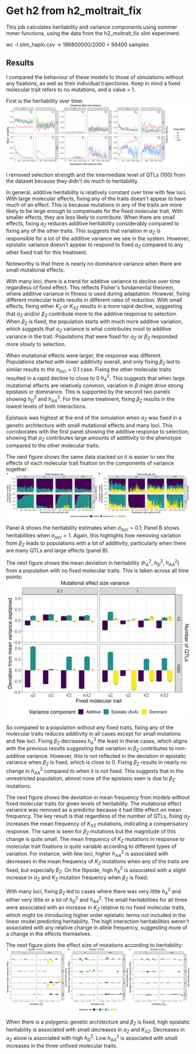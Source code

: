 # Get h2 from h2_moltrait_fix

This job calculates heritability and variance components using sommer mmer functions, using the data from the h2_moltrait_fix slim experiment. 

wc -l slim_haplo.csv -> 196800000/2000 = 98400 samples
                        

## Results

I compared the behaviour of these models to those of simulations without any fixations, as well as their individual trajectories. Keep in mind a fixed molecular trait refers to no mutations, and a value = 1.

First is the heritability over time:
![](./R/h2_time.png)

I removed selection strength and the intermediate level of QTLs (100) from the dataset because they didn't do much to heritability.

In general, additive heritability is relatively constant over time with few loci. With large molecular effects, fixing any of the traits doesn't appear to have much of an effect. This is because mutations in any of the traits are more likely to be large enough to compensate for the fixed molecular trait. With smaller effects, they are less likely to contribute. When there are small effects, fixing $\alpha_Z$ reduces additive heritability considerably compared to fixing any of the other traits. This suggests that variation in $\alpha_Z$ is responsible for a lot of the additive variance we see in the system. However, epistatic variance doesn't appear to respond to fixed $\alpha_Z$ compared to any other fixed trait for this treatment. 

Noteworthy is that there is nearly no dominance variance when there are small mutational effects.

With many loci, there is a trend for additive variance to decline over time regardless of fixed effect. This reflects Fisher's fundamental theorem, where additive variance in fitness is used during adaptation. However, fixing different molecular traits results in different rates of reduction. With small effects, fixing either $K_Z$ or $K_{XZ}$ results in a more rapid decline, suggesting that $\alpha_Z$ and/or $\beta_Z$ contribute more to the additive response to selection. When $\beta_Z$ is fixed, the population starts with much more additive variation, which suggests that $\alpha_Z$ variance is what contributes most to additive variance in the trait. Populations that were fixed for $\alpha_Z$ or $\beta_Z$ responded more slowly to selection.

When mutational effects were larger, the response was different. Populations started with lower additivity overall, and only fixing $\beta_Z$ led to similar results to the $\sigma_{loci} = 0.1$ case. Fixing the other molecular traits resulted in a rapid decline to close to 0 $h^2_A$. This suggests that when large mutational effects are relatively common, variation in $\beta$ might drive strong epistasis or dominance. This is supported by the second two panels showing $h^2_D$ and $h^2_{AA}$. For the same treatment, fixing $\beta_Z$ results in the lowest levels of both interactions. 

Epistasis was highest at the end of the simulation when $\alpha_Z$ was fixed in a genetic architecture with small mutational effects and many loci. This corroborates with the first panel showing the additive response to selection, showing that $\alpha_Z$ contributes large amounts of additivity to the phenotype compared to the other molecular traits.

The next figure shows the same data stacked so it is easier to see the effects of each molecular trait fixation on the components of variance together:
![](./R/h2_stacked.png)

Panel A shows the heritability estimates when $\sigma_{loci} = 0.1$; Panel B shows heritabilities when $\sigma_{loci} = 1$.
Again, this highlights how removing variation from $\beta_Z$ leads to populations with a lot of additivity, particularly when there are many QTLs and large effects (panel B).


The next figure shows the mean deviation in heritability ($h^2_A$, $h^2_D$, $h^2_{AA}$) from a population with no fixed molecular traits. This is taken across all time points:
![](./R/h2_deviation.png)

So compared to a population without any fixed traits, fixing any of the molecular traits reduces additivity in all cases except for small mutations and few loci. Fixing $\beta_Z$ decreases $h^2_A$ the least in these cases, which aligns with the previous results suggesting that variation in $\beta_Z$ contributes to non-additive variance. However, this is not reflected in the deviation in epistatic variance when $\beta_Z$ is fixed, which is close to 0. Fixing $\beta_Z$ results in nearly no change in $h^2_{AA}$ compared to when it is not fixed. This suggests that in the unrestricted population, almost none of the epistasis seen is due to $\beta_Z$ mutations.

The next figure shows the deviation in mean frequency from models without fixed molecular traits for given levels of heritability. The mutational effect variance was removed as a predictor because it had little effect on mean frequency. The key result is that regardless of the number of QTLs, fixing $\alpha_Z$ increases the mean frequency of $K_{XZ}$ mutations, indicating a compensatory response. The same is seen for $\beta_Z$ mutations but the magnitude of this change is quite small. The mean frequency of $K_Z$ mutations in response to molecular trait fixations is quite variable according to different types of variation. For instance, with few loci, higher $h^2_{AA}$ is associated with decreases in the mean frequency of $K_Z$ mutations when any of the traits are fixed, but especially $\beta_Z$. On the flipside, high $h^2_A$ is associated with a slight increase in $\alpha_Z$ and $K_Z$ mutation frequency when $\beta_Z$ is fixed. 

With many loci, fixing $\beta_Z$ led to cases where there was very little $h^2_A$ and either very little or a lot of $h^2_D$ and $h^2_{AA}$. The small heritabilities for all three were associated with an increase in $K_Z$ relative to no fixed molecular traits, which might be introducing higher order epistatic terms not included in the linear model predicting heritability. The high interaction heritabilities weren't associated with any relative change in allele frequency, suggesting more of a change in the effects themselves.

The next figure plots the effect size of mutations according to heritability:
![](./R/h2_val_deviation.png)

When there is a polygenic genetic architecture and $\beta_Z$ is fixed, high epistatic heritability is associated with small decreases in $\alpha_Z$ and $K_{XZ}$. Decreases in $\alpha_Z$ alone is associated with high $h^2_D$. Low $h^2_{AA}$ is associated with small increases in the three unfixed molecular traits.



